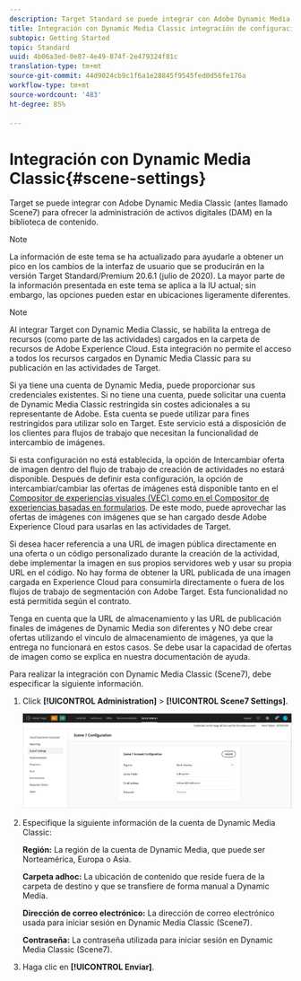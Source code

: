 ```yaml
---
description: Target Standard se puede integrar con Adobe Dynamic Media Classic (antes llamado Scene7) para ofrecer la administración de activos digitales (DAM) en la biblioteca de contenido.
title: Integración con Dynamic Media Classic integración de configuración
subtopic: Getting Started
topic: Standard
uuid: 4b06a3ed-0e87-4e49-874f-2e479324f81c
translation-type: tm+mt
source-git-commit: 44d9024cb9c1f6a1e28845f9545fed0d56fe176a
workflow-type: tm+mt
source-wordcount: '483'
ht-degree: 85%

---
```



# Integración con Dynamic Media Classic{#scene-settings}

Target se puede integrar con Adobe Dynamic Media Classic (antes llamado Scene7) para ofrecer la administración de activos digitales (DAM) en la biblioteca de contenido.

>[!NOTE]
>
>La información de este tema se ha actualizado para ayudarle a obtener un pico en los cambios de la interfaz de usuario que se producirán en la versión Target Standard/Premium 20.6.1 (julio de 2020). La mayor parte de la información presentada en este tema se aplica a la IU actual; sin embargo, las opciones pueden estar en ubicaciones ligeramente diferentes.

>[!NOTE]
>
>Al integrar Target con Dynamic Media Classic, se habilita la entrega de recursos (como parte de las actividades) cargados en la carpeta de recursos de Adobe Experience Cloud. Esta integración no permite el acceso a todos los recursos cargados en Dynamic Media Classic para su publicación en las actividades de Target.

Si ya tiene una cuenta de Dynamic Media, puede proporcionar sus credenciales existentes. Si no tiene una cuenta, puede solicitar una cuenta de Dynamic Media Classic restringida sin costes adicionales a su representante de Adobe. Esta cuenta se puede utilizar para fines restringidos para utilizar solo en Target. Este servicio está a disposición de los clientes para flujos de trabajo que necesitan la funcionalidad de intercambio de imágenes.

Si esta configuración no está establecida, la opción de Intercambiar oferta de imagen dentro del flujo de trabajo de creación de actividades no estará disponible. Después de definir esta configuración, la opción de intercambiar/cambiar las ofertas de imágenes está disponible tanto en el  [Compositor de experiencias visuales (VEC) como en el Compositor de experiencias basadas en formularios](../c-experiences/experiences.md#concept_A2E10F6AFB3D4AEAB6951EE14688848D). De este modo, puede aprovechar las ofertas de imágenes con imágenes que se han cargado desde Adobe Experience Cloud para usarlas en las actividades de Target.

Si desea hacer referencia a una URL de imagen pública directamente en una oferta o un código personalizado durante la creación de la actividad, debe implementar la imagen en sus propios servidores web y usar su propia URL en el código. No hay forma de obtener la URL publicada de una imagen cargada en Experience Cloud para consumirla directamente o fuera de los flujos de trabajo de segmentación con Adobe Target. Esta funcionalidad no está permitida según el contrato.

Tenga en cuenta que la URL de almacenamiento y las URL de publicación finales de imágenes de Dynamic Media son diferentes y NO debe crear ofertas utilizando el vínculo de almacenamiento de imágenes, ya que la entrega no funcionará en estos casos. Se debe usar la capacidad de ofertas de imagen como se explica en nuestra documentación de ayuda.

Para realizar la integración con Dynamic Media Classic (Scene7), debe especificar la siguiente información.

1. Click **[!UICONTROL Administration]** > **[!UICONTROL Scene7 Settings]**.

   ![Página de Scene7](/help/administrating-target/assets/scene7.png)

1. Especifique la siguiente información de la cuenta de Dynamic Media Classic:

   **Región:** La región de la cuenta de Dynamic Media, que puede ser Norteamérica, Europa o Asia.

   **Carpeta adhoc:** La ubicación de contenido que reside fuera de la carpeta de destino y que se transfiere de forma manual a Dynamic Media.

   **Dirección de correo electrónico:** La dirección de correo electrónico usada para iniciar sesión en Dynamic Media Classic (Scene7).

   **Contraseña:** La contraseña utilizada para iniciar sesión en Dynamic Media Classic (Scene7).

1. Haga clic en **[!UICONTROL Enviar]**.
